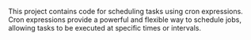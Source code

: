 This project contains code for scheduling tasks using cron expressions. Cron expressions provide a powerful and flexible way to schedule jobs, allowing tasks to be executed at specific times or intervals.
